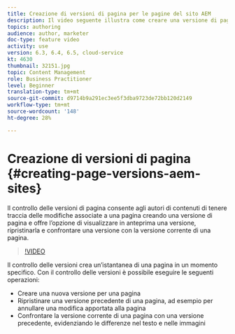 ```yaml
---
title: Creazione di versioni di pagina per le pagine del sito AEM
description: Il video seguente illustra come creare una versione di pagina, visualizzarne l’anteprima, ripristinare una versione di pagina e confrontare la versione corrente della pagina con le versioni salvate.
topics: authoring
audience: author, marketer
doc-type: feature video
activity: use
version: 6.3, 6.4, 6.5, cloud-service
kt: 4630
thumbnail: 32151.jpg
topic: Content Management
role: Business Practitioner
level: Beginner
translation-type: tm+mt
source-git-commit: d9714b9a291ec3ee5f3dba9723de72bb120d2149
workflow-type: tm+mt
source-wordcount: '148'
ht-degree: 28%

---
```



# Creazione di versioni di pagina {#creating-page-versions-aem-sites}

Il controllo delle versioni di pagina consente agli autori di contenuti di tenere traccia delle modifiche associate a una pagina creando una versione di pagina e offre l’opzione di visualizzare in anteprima una versione, ripristinarla e confrontare una versione con la versione corrente di una pagina.

>[!VIDEO](https://video.tv.adobe.com/v/32151?quality=9&learn=on)

Il controllo delle versioni crea un’istantanea di una pagina in un momento specifico. Con il controllo delle versioni è possibile eseguire le seguenti operazioni:
* Creare una nuova versione per una pagina
* Ripristinare una versione precedente di una pagina, ad esempio per annullare una modifica apportata alla pagina
* Confrontare la versione corrente di una pagina con una versione precedente, evidenziando le differenze nel testo e nelle immagini
